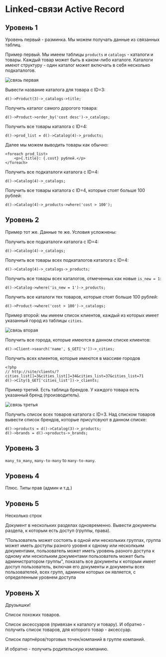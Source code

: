 Linked-связи Active Record
===================================
Уровень 1
---------

Уровень первый - разминка. Мы можем получать данные из связанных таблиц.

Пример первый. Мы имеем таблицы `products` и `catalogs` - каталоги и товары. Каждый товар может быть в каком-либо каталоге. Каталоги имеют структуру - один каталог может включать в себя несколько подкаталогов.

![связь первая](http://doit-cms.ru/storage/d026acd6ddde3af65b5b0c64da194577.png)

Вывести название каталога для товара с ID=3:

	d()->Product(3)->_catalogs->title;

Получить каталог самого дорогого товара:

	d()->Product->order_by('cost desc')->_catalogs;

Получить все товары каталога с ID=4:

	d()->prod_list = d()->Catalog(4)->_products;

Далее мы можем выводить товары как обычно:

	<foreach prod_list>
		<p>{.title}: {.cost} рублей.</p>
	</foreach>

Получить все подкаталоги каталога c ID=4:

	d()->Catalog(4)->_catalogs;

Получить все товары каталога с ID=4, которые стоят больше 100 рублей:

	d()->Catalog(4)->_products->where('cost > 100');

Уровень 2
---------

Пример тот же. Данные те же. Условия усложнены:

Получить все подкаталоги каталога с ID=4:

	d()->Catalog(4)->_catalogs;

Получить все товары всех подкаталогов каталога c ID=4:

	d()->Catalog(4)->_catalogs->_products;

Получить все товары всех каталогов, отмеченных как новые `is_new = 1`:

	d()->Catalog->where('is_new = 1')->_products;

Получить все каталоги тех товаров, которые стоят больше 100 рублей:

	d()->Product->where('cost > 100')->_catalogs;

Пример второй: мы имеем список клиентов, каждый из которых имеет указанный город из таблицы `cities`.

![связь вторая](http://doit-cms.ru/storage/8d4c4fbb2a7e36700b6feae99cd43587.png)

Получить все города, которые имеются в данном списке клиентов:

	d()->Client->search('name', $_GET['s'])->_cities;

Получить всех клиентов, которые имеются в массиве городов 

	<?php
	// http://site/clients/?cities_list[]=3&cities_list[]=34&cities_list=37&cities_list=71
	d()->City($_GET['cities_list'])->_clients;

Пример третий. Есть таблица брендов. У каждого товара есть указанный бренд (производитель).

![связь третья](http://doit-cms.ru/storage/1fc292b1de718a18c5bc0b103ad6c41a.png)

Получить список всех товаров каталога с ID=3. Над списком товаров вывести список брендов, которые присутсвуют в данном списке:

	d()->products = d()->Catalog(3)->_products;
	d()->brands = d()->products->_brands;

Уровень 3
---------

`many_to_many`, `many-to-many` to `many-to-many`.

Уровень 4
---------


Плюс. Типы прав (админ и т.д.)

Уровень 5
---------

Несколько строк

Документ в нескольких разделах одновременно. Вывести документы раздела, к которым есть доступ (группы, права).

"Пользователь может состоять в одной или нескольких группах, группа может иметь доступы разного уровня к одному или несколкьим документами, пользователь может иметь уровень разного доступа к одному или нескольким документами пользователь может быть администратором группы", показать все документы к которым имеет доступ пользователь, включая его документы и документы всех пользователей, всех групп, админом которых он является, с определенным уровнем доступа


Уровень X
---------

Друзьяшки!

Список похожих товаров.

Список аксессуаров (привязан к каталогу и товару). И обратно - получить список товаров, для которого товар - аксессуар.

Список партнёров/торговых точек/компаний в группе компаний.

И обратно - получить родительскую компанию.